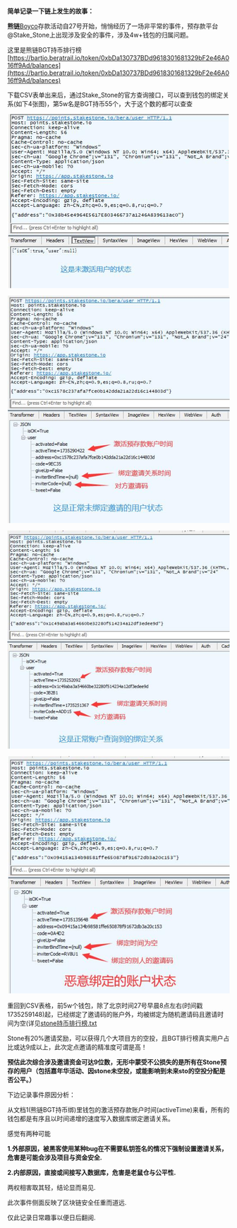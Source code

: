 **简单记录一下链上发生的故事：**

**熊链**[Boyco](https://app.stakestone.io/u/vault/detail/bera)存款活动自27号开始，悄悄经历了一场非平常的事件，预存款平台@Stake_Stone上出现涉及安全的事件，涉及4w+钱包的归属问题。

这里是熊链BGT持币排行榜[https://bartio.beratrail.io/token/0xbDa130737BDd9618301681329bF2e46A016ff9Ad/balances](https://bartio.beratrail.io/token/0xbDa130737BDd9618301681329bF2e46A016ff9Ad/balances)

下载CSV表单出来后，通过Stake_Stone的官方查询接口，可以查到钱包的绑定关系(如下4张图)，第5w名是BGT持币55个，大于这个数的都可以查查


![未激活用户](https://github.com/yonghumeijj/Bera/blob/main/004.jpg)

![正常未绑定](https://github.com/yonghumeijj/Bera/blob/main/001.jpg)

![正常绑定](https://github.com/yonghumeijj/Bera/blob/main/002.jpg)

![恶意绑定](https://github.com/yonghumeijj/Bera/blob/main/003.jpg)


重回到CSV表格，前5w个钱包，除了北京时间27号早晨8点左右(时间戳1735259148)起，已经绑定了邀请码的账户外，均被绑定为随机邀请码且邀请时间为空(详见[stone持币排行榜.txt](https://github.com/yonghumeijj/Bera/blob/main/%E7%86%8A%E9%93%BE%E6%8E%92%E8%A1%8C%E6%A6%9Cstone.txt)

Stone有20%邀请奖励，可以获得几个大项目方的空投，且BGT排行榜真实用户占比或达9成以上，此次定点邀请的精准度可谓是高！

**预估此次综合涉及邀请资金可达9位数，无形中蒙受不公损失的是所有在Stone预存的用户（包括嘉年华活动、因stone未空投，或能影响到未来sto的空投分配是否公平。）**



下边记录事件原因分析：

从文档1(熊链BGT持币绑)里钱包的激活预存款账户时间(activeTime)来看，所有的钱包都是有序且以时间递增的速度写入数据库绑定邀请关系。

感觉有两种可能

**1.外部原因，被黑客使用某种bug在不需要私钥签名的情况下强制设置邀请关系，危害是可能会涉及项目与资金安全.**

**2.内部原因，直接或间接写入数据库，危害是老鼠仓与公平性.**

两权相害取其轻，结论显而易见.

此次事件侧面反映了区块链安全任重而道远.

仅此记录日常趣事以便日后翻阅.
